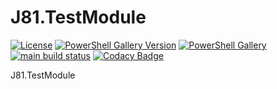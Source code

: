 # J81.TestModule

[![License][license-badge]][license]
[![PowerShell Gallery Version][psgallery-version-badge]][psgallery]
[![PowerShell Gallery][psgallery-badge]][psgallery]
[![main build status][appveyor-badge]][appveyor-build]
[![Codacy Badge](https://app.codacy.com/project/badge/Grade/2733c272c3c84f918375c9b697e70c1d)](https://www.codacy.com/gh/j81blog/J81.TestModule/dashboard?utm_source=github.com&amp;utm_medium=referral&amp;utm_content=j81blog/J81.TestModule&amp;utm_campaign=Badge_Grade)

J81.TestModule


[appveyor-badge]: https://img.shields.io/appveyor/ci/j81blog/j81-testmodule/main.svg?style=flat-square&logo=appveyor
[appveyor-build]: https://ci.appveyor.com/project/j81blog/j81-testmodule
[psgallery-badge]: https://img.shields.io/powershellgallery/dt/J81.TestModule.svg?style=flat-square
[psgallery]: https://www.powershellgallery.com/packages/J81.TestModule
[psgallery-version-badge]: https://img.shields.io/powershellgallery/v/J81.TestModule.svg?style=flat-square
[psgallery-version]: https://www.powershellgallery.com/packages/J81.TestModule
[github-release-badge]: https://img.shields.io/github/release/j81blog/J81.TestModule.svg?style=flat-square
[github-release]: https://github.com/j81blog/J81.TestModule/releases/latest
[license-badge]: https://img.shields.io/github/license/j81blog/J81.TestModule.svg?style=flat-square
[license]: /LICENSE
